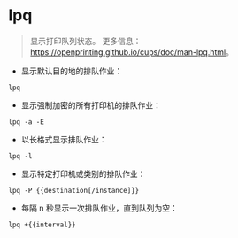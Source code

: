 # lpq

> 显示打印队列状态。
> 更多信息：<https://openprinting.github.io/cups/doc/man-lpq.html>。

- 显示默认目的地的排队作业：

`lpq`

- 显示强制加密的所有打印机的排队作业：

`lpq -a -E`

- 以长格式显示排队作业：

`lpq -l`

- 显示特定打印机或类别的排队作业：

`lpq -P {{destination[/instance]}}`

- 每隔 n 秒显示一次排队作业，直到队列为空：

`lpq +{{interval}}`